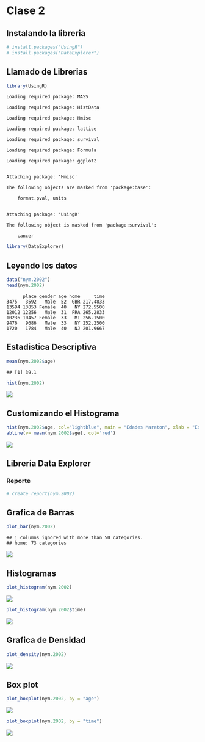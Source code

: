 Clase 2
================

## Instalando la libreria

``` r
# install.packages("UsingR")
# install.packages("DataExplorer")
```

## Llamado de Librerias

``` r
library(UsingR)
```

    Loading required package: MASS

    Loading required package: HistData

    Loading required package: Hmisc

    Loading required package: lattice

    Loading required package: survival

    Loading required package: Formula

    Loading required package: ggplot2


    Attaching package: 'Hmisc'

    The following objects are masked from 'package:base':

        format.pval, units


    Attaching package: 'UsingR'

    The following object is masked from 'package:survival':

        cancer

``` r
library(DataExplorer)
```

## Leyendo los datos

``` r
data("nym.2002")
head(nym.2002)
```

          place gender age home     time
    3475   3592   Male  52  GBR 217.4833
    13594 13853 Female  40   NY 272.5500
    12012 12256   Male  31  FRA 265.2833
    10236 10457 Female  33   MI 256.1500
    9476   9686   Male  33   NY 252.2500
    1720   1784   Male  40   NJ 201.9667

## Estadistica Descriptiva

``` r
mean(nym.2002$age)
```

    ## [1] 39.1

``` r
hist(nym.2002)
```

![](README_files/figure-gfm/unnamed-chunk-4-1.png)<!-- -->

## Customizando el Histograma

``` r
hist(nym.2002$age, col="lightblue", main = "Edades Maraton", xlab = "Edades", freq = TRUE, labels = TRUE)
abline(v= mean(nym.2002$age), col='red')
```

![](README_files/figure-gfm/unnamed-chunk-5-1.png)<!-- -->

## Libreria Data Explorer

### Reporte

``` r
# create_report(nym.2002)
```

## Grafica de Barras

``` r
plot_bar(nym.2002)
```

    ## 1 columns ignored with more than 50 categories.
    ## home: 73 categories

![](README_files/figure-gfm/Data%20Explorer%202-1.png)<!-- -->

## Histogramas

``` r
plot_histogram(nym.2002)
```

![](README_files/figure-gfm/Data%20Explorer%203-1.png)<!-- -->

``` r
plot_histogram(nym.2002$time)
```

![](README_files/figure-gfm/Data%20Explorer%204-1.png)<!-- -->

## Grafica de Densidad

``` r
plot_density(nym.2002)
```

![](README_files/figure-gfm/Data%20Explorer%205-1.png)<!-- -->

## Box plot

``` r
plot_boxplot(nym.2002, by = "age")
```

![](README_files/figure-gfm/Data%20Explorer%206-1.png)<!-- -->

``` r
plot_boxplot(nym.2002, by = "time")
```

![](README_files/figure-gfm/Data%20Explorer%207-1.png)<!-- -->
